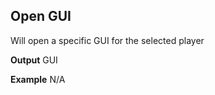 ## Open GUI

Will open a specific GUI for the selected player
<br>

**Output**
GUI
<br>

**Example**
N/A